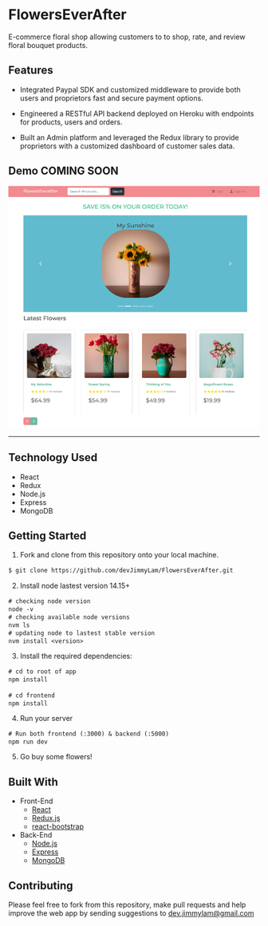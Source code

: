 
# FlowersEverAfter
E-commerce floral shop allowing customers to to shop, rate, and review floral bouquet products.
## Features
- Integrated Paypal SDK and customized middleware to provide both users and proprietors fast and secure payment options.

- Engineered a RESTful API backend deployed on Heroku with endpoints for products, users and orders.

- Built an Admin platform and leveraged the Redux library to provide proprietors with a customized dashboard of customer sales data.
<!-- - Full featured shopping cart
- Product reviews and ratings
- Product search feature
- User profile with orders
- Admin product management
- Admin user management
- Checkout process (shipping, payment method, etc)
- PayPal / credit card integration -->
## Demo COMING SOON
<p align="center">
  <img src="./frontend/public/images/fea_welcome.png">
</p>
<hr/>

## Technology Used 
- React
- Redux
- Node.js
- Express
- MongoDB


## Getting Started
1. Fork and clone from this repository onto your local machine.
```bash
$ git clone https://github.com/devJimmyLam/FlowersEverAfter.git
```
2. Install node lastest version 14.15+
```
# checking node version
node -v
# checking available node versions
nvm ls
# updating node to lastest stable version
nvm install <version>
```
3. Install the required dependencies:
```
# cd to root of app 
npm install

# cd frontend
npm install
```
4. Run your server
```
# Run both frontend (:3000) & backend (:5000)
npm run dev
```
5. Go buy some flowers!

## Built With
* Front-End
  * [React](https://reactjs.org/)
  * [Redux.js](https://redux.js.org/)
  * [react-bootstrap](https://react-bootstrap.github.io/)
* Back-End
  * [Node.js](https://www.oracle.com/java/technologies/)
  * [Express](https://expressjs.com/)
  * [MongoDB](https://www.mongodb.com/)

## Contributing
Please feel free to fork from this repository, make pull requests and help improve the web app by sending suggestions to dev.jimmylam@gmail.com
